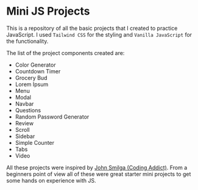 # Mini JS Projects

This is a repository of all the basic projects that I created to practice JavaScript. I used `Tailwind CSS` for the styling and `Vanilla JavaScript` for the functionality.

The list of the project components created are:
- Color Generator
- Countdown Timer
- Grocery Bud
- Lorem Ipsum
- Menu
- Modal
- Navbar
- Questions
- Random Password Generator
- Review
- Scroll
- Sidebar
- Simple Counter
- Tabs
- Video

All these projects were inspired by [John Smilga (Coding Addict)](https://www.vanillajavascriptprojects.com/). From a beginners point of view all of these were great starter mini projects to get some hands on experience with JS.